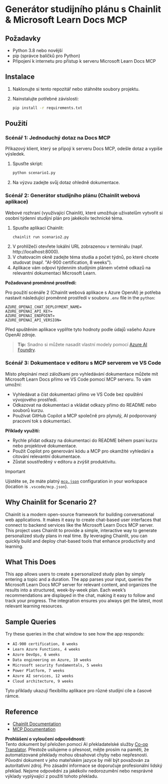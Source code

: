 <!--
CO_OP_TRANSLATOR_METADATA:
{
  "original_hash": "a05fb941810e539147fec53aaadbb6fd",
  "translation_date": "2025-06-21T14:32:23+00:00",
  "source_file": "09-CaseStudy/docs-mcp/solution/python/README.md",
  "language_code": "cs"
}
-->
# Generátor studijního plánu s Chainlit & Microsoft Learn Docs MCP

## Požadavky

- Python 3.8 nebo novější
- pip (správce balíčků pro Python)
- Připojení k internetu pro přístup k serveru Microsoft Learn Docs MCP

## Instalace

1. Naklonujte si tento repozitář nebo stáhněte soubory projektu.
2. Nainstalujte potřebné závislosti:

   ```bash
   pip install -r requirements.txt
   ```

## Použití

### Scénář 1: Jednoduchý dotaz na Docs MCP
Příkazový klient, který se připojí k serveru Docs MCP, odešle dotaz a vypíše výsledek.

1. Spusťte skript:
   ```bash
   python scenario1.py
   ```
2. Na výzvu zadejte svůj dotaz ohledně dokumentace.

### Scénář 2: Generátor studijního plánu (Chainlit webová aplikace)
Webové rozhraní (využívající Chainlit), které umožňuje uživatelům vytvořit si osobní týdenní studijní plán pro jakékoliv technické téma.

1. Spusťte aplikaci Chainlit:
   ```bash
   chainlit run scenario2.py
   ```
2. V prohlížeči otevřete lokální URL zobrazenou v terminálu (např. http://localhost:8000).
3. V chatovacím okně zadejte téma studia a počet týdnů, po které chcete studovat (např. "AI-900 certification, 8 weeks").
4. Aplikace vám odpoví týdenním studijním plánem včetně odkazů na relevantní dokumentaci Microsoft Learn.

**Požadované proměnné prostředí:**

Pro použití scénáře 2 (Chainlit webová aplikace s Azure OpenAI) je potřeba nastavit následující proměnné prostředí v souboru `.env` file in the `python`:

```
AZURE_OPENAI_CHAT_DEPLOYMENT_NAME=
AZURE_OPENAI_API_KEY=
AZURE_OPENAI_ENDPOINT=
AZURE_OPENAI_API_VERSION=
```

Před spuštěním aplikace vyplňte tyto hodnoty podle údajů vašeho Azure OpenAI zdroje.

> **Tip:** Snadno si můžete nasadit vlastní modely pomocí [Azure AI Foundry](https://ai.azure.com/).

### Scénář 3: Dokumentace v editoru s MCP serverem ve VS Code

Místo přepínání mezi záložkami pro vyhledávání dokumentace můžete mít Microsoft Learn Docs přímo ve VS Code pomocí MCP serveru. To vám umožní:
- Vyhledávat a číst dokumentaci přímo ve VS Code bez opuštění vývojového prostředí.
- Odkazovat na dokumentaci a vkládat odkazy přímo do README nebo souborů kurzu.
- Používat GitHub Copilot a MCP společně pro plynulý, AI podporovaný pracovní tok s dokumentací.

**Příklady využití:**
- Rychle přidat odkazy na dokumentaci do README během psaní kurzu nebo projektové dokumentace.
- Použít Copilot pro generování kódu a MCP pro okamžité vyhledání a citování relevantní dokumentace.
- Zůstat soustředěný v editoru a zvýšit produktivitu.

> [!IMPORTANT]
> Ujistěte se, že máte platný [`mcp.json`](../../../../../../09-CaseStudy/docs-mcp/solution/scenario3/mcp.json) configuration in your workspace (location is `.vscode/mcp.json`).

## Why Chainlit for Scenario 2?

Chainlit is a modern open-source framework for building conversational web applications. It makes it easy to create chat-based user interfaces that connect to backend services like the Microsoft Learn Docs MCP server. This project uses Chainlit to provide a simple, interactive way to generate personalized study plans in real time. By leveraging Chainlit, you can quickly build and deploy chat-based tools that enhance productivity and learning.

## What This Does

This app allows users to create a personalized study plan by simply entering a topic and a duration. The app parses your input, queries the Microsoft Learn Docs MCP server for relevant content, and organizes the results into a structured, week-by-week plan. Each week’s recommendations are displayed in the chat, making it easy to follow and track your progress. The integration ensures you always get the latest, most relevant learning resources.

## Sample Queries

Try these queries in the chat window to see how the app responds:

- `AI-900 certification, 8 weeks`
- `Learn Azure Functions, 4 weeks`
- `Azure DevOps, 6 weeks`
- `Data engineering on Azure, 10 weeks`
- `Microsoft security fundamentals, 5 weeks`
- `Power Platform, 7 weeks`
- `Azure AI services, 12 weeks`
- `Cloud architecture, 9 weeks`

Tyto příklady ukazují flexibilitu aplikace pro různé studijní cíle a časové rámce.

## Reference

- [Chainlit Documentation](https://docs.chainlit.io/)
- [MCP Documentation](https://github.com/MicrosoftDocs/mcp)

**Prohlášení o vyloučení odpovědnosti**:  
Tento dokument byl přeložen pomocí AI překladatelské služby [Co-op Translator](https://github.com/Azure/co-op-translator). Přestože usilujeme o přesnost, mějte prosím na paměti, že automatizované překlady mohou obsahovat chyby nebo nepřesnosti. Původní dokument v jeho mateřském jazyce by měl být považován za autoritativní zdroj. Pro zásadní informace se doporučuje profesionální lidský překlad. Nejsme odpovědní za jakékoliv nedorozumění nebo nesprávné výklady vyplývající z použití tohoto překladu.